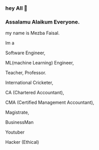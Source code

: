 ### hey All 👋 
### Assalamu Alaikum Everyone.
my name is Mezba Faisal.

Im a 

Software Engineer,

ML(machine Learning) Engineer,

Teacher, Professor.

International Cricketer,

CA (Chartered Accountant),

CMA (Certified Management Accountant),

Magistrate,

BusinessMan

Youtuber

Hacker (Ethical)


<!--
**mezbafaisal/mezbafaisal** is a ✨ _special_ ✨ repository because its `README.md` (this file) appears on your GitHub profile.

Here are some ideas to get you started:

- 🔭 I’m currently working on ...
- 🌱 I’m currently learning ...
- 👯 I’m looking to collaborate on ...
- 🤔 I’m looking for help with ...
- 💬 Ask me about ...
- 📫 How to reach me: ...
- 😄 Pronouns: ...
- ⚡ Fun fact: ...
-->

